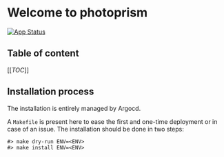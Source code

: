 # Welcome to photoprism

[![App Status](https://argocd-internal.spirit-dev.net/api/badge?name=photoprism&revision=true&showAppName=true)](https://argocd-internal.spirit-dev.net/applications/photoprism)

## Table of content

[[_TOC_]]

## Installation process

The installation is entirely managed by Argocd.

A `Makefile` is present here to ease the first and one-time deployment or in case of an issue.
The installation should be done in two steps:

```shell
#> make dry-run ENV=<ENV>
#> make install ENV=<ENV>
```
